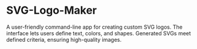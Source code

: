 # SVG-Logo-Maker
A user-friendly command-line app for creating custom SVG logos. The interface lets users define text, colors, and shapes. Generated SVGs meet defined criteria, ensuring high-quality images.
